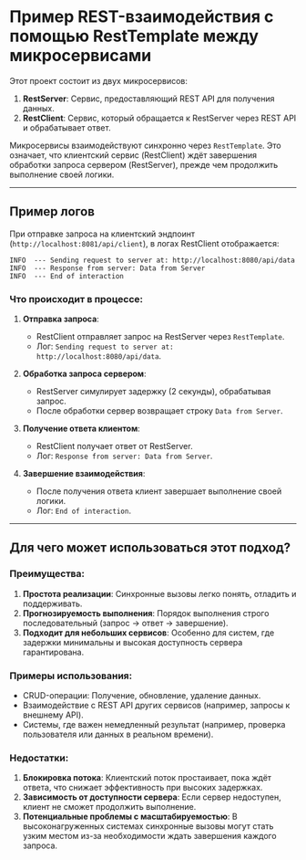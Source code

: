 # Пример REST-взаимодействия с помощью RestTemplate между микросервисами

Этот проект состоит из двух микросервисов:

1. **RestServer**: Сервис, предоставляющий REST API для получения данных.
2. **RestClient**: Сервис, который обращается к RestServer через REST API и обрабатывает ответ.

Микросервисы взаимодействуют синхронно через `RestTemplate`. Это означает, что клиентский сервис (RestClient) ждёт завершения обработки запроса сервером (RestServer), прежде чем продолжить выполнение своей логики.

---

## Пример логов

При отправке запроса на клиентский эндпоинт (`http://localhost:8081/api/client`), в логах RestClient отображается:

```
INFO  --- Sending request to server at: http://localhost:8080/api/data
INFO  --- Response from server: Data from Server
INFO  --- End of interaction
```

### Что происходит в процессе:
1. **Отправка запроса**:
    - RestClient отправляет запрос на RestServer через `RestTemplate`.
    - Лог: `Sending request to server at: http://localhost:8080/api/data`.

2. **Обработка запроса сервером**:
    - RestServer симулирует задержку (2 секунды), обрабатывая запрос.
    - После обработки сервер возвращает строку `Data from Server`.

3. **Получение ответа клиентом**:
    - RestClient получает ответ от RestServer.
    - Лог: `Response from server: Data from Server`.

4. **Завершение взаимодействия**:
    - После получения ответа клиент завершает выполнение своей логики.
    - Лог: `End of interaction`.

---

## Для чего может использоваться этот подход?

### Преимущества:
1. **Простота реализации**: Синхронные вызовы легко понять, отладить и поддерживать.
2. **Прогнозируемость выполнения**: Порядок выполнения строго последовательный (запрос → ответ → завершение).
3. **Подходит для небольших сервисов**: Особенно для систем, где задержки минимальны и высокая доступность сервера гарантирована.

### Примеры использования:
- CRUD-операции: Получение, обновление, удаление данных.
- Взаимодействие с REST API других сервисов (например, запросы к внешнему API).
- Системы, где важен немедленный результат (например, проверка пользователя или данных в реальном времени).

### Недостатки:
1. **Блокировка потока**: Клиентский поток простаивает, пока ждёт ответа, что снижает эффективность при высоких задержках.
2. **Зависимость от доступности сервера**: Если сервер недоступен, клиент не сможет продолжить выполнение.
3. **Потенциальные проблемы с масштабируемостью**: В высоконагруженных системах синхронные вызовы могут стать узким местом из-за необходимости ждать завершения каждого запроса.
